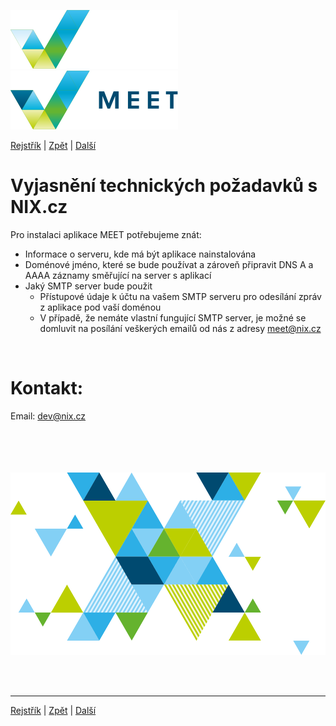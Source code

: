 [![MEET](../../_data/MEET_H_04.svg#gh-dark-mode-only "MEET")](../../README.md#gh-dark-mode-only)
[![MEET](../../_data/MEET_H_03.svg#gh-light-mode-only "MEET")](../../README.md#gh-light-mode-only)

[Rejstřík](../README.md) | [Zpět](../README.md) | [Další](0001.md)

# Vyjasnění technických požadavků s NIX.cz
Pro instalaci aplikace MEET potřebujeme znát:
- Informace o serveru, kde má být aplikace nainstalována
- Doménové jméno, které se bude používat a zároveň připravit DNS A a AAAA záznamy směřující na server s aplikací
- Jaký SMTP server bude použit
    - Přístupové údaje k účtu na vašem SMTP serveru pro odesílání zpráv z aplikace pod vaší doménou
    - V případě, že nemáte vlastní fungující SMTP server, je možné se domluvit na posílání veškerých emailů od nás z adresy meet@nix.cz

<br>

# Kontakt:

Email: dev@nix.cz



<br><br><br><br>
![NIX](../../_data/X.svg "NIX")

<br /><br />

---
[Rejstřík](../README.md) | [Zpět](../README.md) | [Další](0001.md)